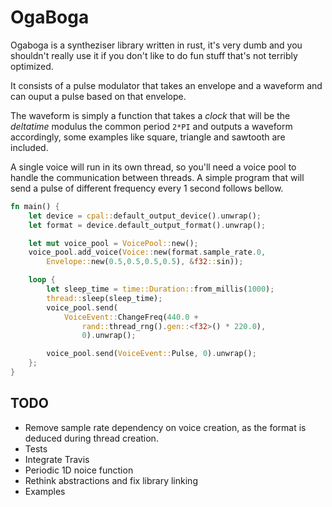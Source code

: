# OgaBoga
Ogaboga is a syntheziser library written in rust, it's very dumb and you shouldn't really use it if you don't like to do fun stuff that's not terribly optimized.

It consists of a pulse modulator that takes an envelope and a waveform and can ouput a pulse based on that envelope.

The waveform is simply a function that takes a _clock_ that will be the _deltatime_ modulus the common period `2*PI` and outputs a waveform accordingly, some examples like square, triangle and sawtooth are included.

A single voice will run in its own thread, so you'll need a voice pool to handle the communication between threads. A simple program that will send a pulse of different frequency every 1 second follows bellow.

```rust
fn main() {
    let device = cpal::default_output_device().unwrap();
    let format = device.default_output_format().unwrap();

    let mut voice_pool = VoicePool::new();
    voice_pool.add_voice(Voice::new(format.sample_rate.0, 
        Envelope::new(0.5,0.5,0.5,0.5), &f32::sin));

    loop {
        let sleep_time = time::Duration::from_millis(1000);
        thread::sleep(sleep_time);
        voice_pool.send(
            VoiceEvent::ChangeFreq(440.0 + 
                rand::thread_rng().gen::<f32>() * 220.0), 
                0).unwrap();

        voice_pool.send(VoiceEvent::Pulse, 0).unwrap();
    };
}
```

## TODO
- Remove sample rate dependency on voice creation, as the format is deduced during thread creation.
- Tests
- Integrate Travis
- Periodic 1D noice function
- Rethink abstractions and fix library linking
- Examples